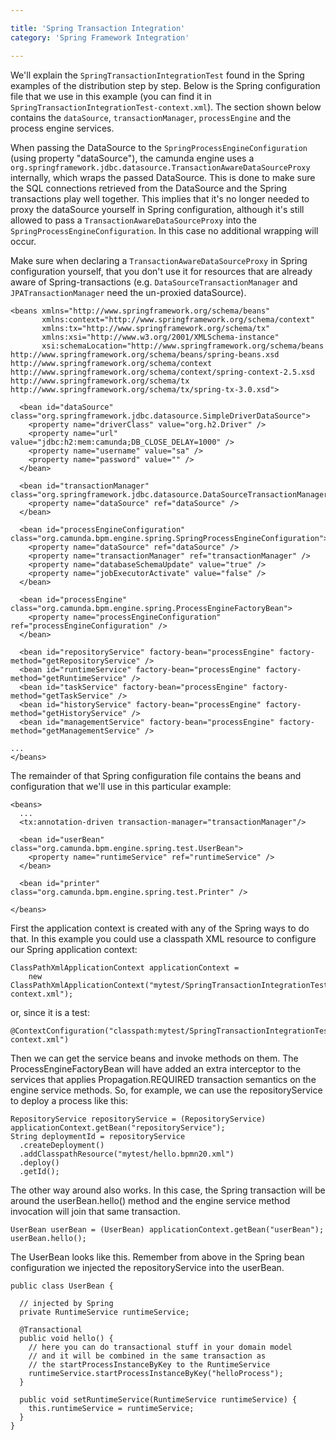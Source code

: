 ```yaml
---

title: 'Spring Transaction Integration'
category: 'Spring Framework Integration'

---
```


We'll explain the `SpringTransactionIntegrationTest` found in the Spring examples of the distribution step by step. Below is the Spring configuration file that we use in this example (you can find it in `SpringTransactionIntegrationTest-context.xml`). The section shown below contains the `dataSource`, `transactionManager`, `processEngine` and the process engine services.

When passing the DataSource to the `SpringProcessEngineConfiguration` (using property "dataSource"), the camunda engine uses a `org.springframework.jdbc.datasource.TransactionAwareDataSourceProxy` internally, which wraps the passed DataSource. This is done to make sure the SQL connections retrieved from the DataSource and the Spring transactions play well together. This implies that it's no longer needed to proxy the dataSource yourself in Spring configuration, although it's still allowed to pass a `TransactionAwareDataSourceProxy` into the `SpringProcessEngineConfiguration`. In this case no additional wrapping will occur.

Make sure when declaring a `TransactionAwareDataSourceProxy` in Spring configuration yourself, that you don't use it for resources that are already aware of Spring-transactions (e.g. `DataSourceTransactionManager` and `JPATransactionManager` need the un-proxied dataSource).

    <beans xmlns="http://www.springframework.org/schema/beans"
           xmlns:context="http://www.springframework.org/schema/context"
           xmlns:tx="http://www.springframework.org/schema/tx"
           xmlns:xsi="http://www.w3.org/2001/XMLSchema-instance"
           xsi:schemaLocation="http://www.springframework.org/schema/beans http://www.springframework.org/schema/beans/spring-beans.xsd http://www.springframework.org/schema/context http://www.springframework.org/schema/context/spring-context-2.5.xsd http://www.springframework.org/schema/tx http://www.springframework.org/schema/tx/spring-tx-3.0.xsd">

      <bean id="dataSource" class="org.springframework.jdbc.datasource.SimpleDriverDataSource">
        <property name="driverClass" value="org.h2.Driver" />
        <property name="url" value="jdbc:h2:mem:camunda;DB_CLOSE_DELAY=1000" />
        <property name="username" value="sa" />
        <property name="password" value="" />
      </bean>

      <bean id="transactionManager" class="org.springframework.jdbc.datasource.DataSourceTransactionManager">
        <property name="dataSource" ref="dataSource" />
      </bean>

      <bean id="processEngineConfiguration" class="org.camunda.bpm.engine.spring.SpringProcessEngineConfiguration">
        <property name="dataSource" ref="dataSource" />
        <property name="transactionManager" ref="transactionManager" />
        <property name="databaseSchemaUpdate" value="true" />
        <property name="jobExecutorActivate" value="false" />
      </bean>

      <bean id="processEngine" class="org.camunda.bpm.engine.spring.ProcessEngineFactoryBean">
        <property name="processEngineConfiguration" ref="processEngineConfiguration" />
      </bean>

      <bean id="repositoryService" factory-bean="processEngine" factory-method="getRepositoryService" />
      <bean id="runtimeService" factory-bean="processEngine" factory-method="getRuntimeService" />
      <bean id="taskService" factory-bean="processEngine" factory-method="getTaskService" />
      <bean id="historyService" factory-bean="processEngine" factory-method="getHistoryService" />
      <bean id="managementService" factory-bean="processEngine" factory-method="getManagementService" />

    ...
    </beans>

The remainder of that Spring configuration file contains the beans and configuration that we'll use in this particular example:

    <beans>
      ...
      <tx:annotation-driven transaction-manager="transactionManager"/>

      <bean id="userBean" class="org.camunda.bpm.engine.spring.test.UserBean">
        <property name="runtimeService" ref="runtimeService" />
      </bean>

      <bean id="printer" class="org.camunda.bpm.engine.spring.test.Printer" />

    </beans>

First the application context is created with any of the Spring ways to do that. In this example you could use a classpath XML resource to configure our Spring application context:

    ClassPathXmlApplicationContext applicationContext =
        new ClassPathXmlApplicationContext("mytest/SpringTransactionIntegrationTest-context.xml");


or, since it is a test:

    @ContextConfiguration("classpath:mytest/SpringTransactionIntegrationTest-context.xml")

Then we can get the service beans and invoke methods on them. The ProcessEngineFactoryBean will have added an extra interceptor to the services that applies Propagation.REQUIRED transaction semantics on the engine service methods. So, for example, we can use the repositoryService to deploy a process like this:

    RepositoryService repositoryService = (RepositoryService) applicationContext.getBean("repositoryService");
    String deploymentId = repositoryService
      .createDeployment()
      .addClasspathResource("mytest/hello.bpmn20.xml")
      .deploy()
      .getId();

The other way around also works. In this case, the Spring transaction will be around the userBean.hello() method and the engine service method invocation will join that same transaction.

    UserBean userBean = (UserBean) applicationContext.getBean("userBean");
    userBean.hello();

The UserBean looks like this. Remember from above in the Spring bean configuration we injected the repositoryService into the userBean.

    public class UserBean {

      // injected by Spring
      private RuntimeService runtimeService;

      @Transactional
      public void hello() {
        // here you can do transactional stuff in your domain model
        // and it will be combined in the same transaction as
        // the startProcessInstanceByKey to the RuntimeService
        runtimeService.startProcessInstanceByKey("helloProcess");
      }

      public void setRuntimeService(RuntimeService runtimeService) {
        this.runtimeService = runtimeService;
      }
    }
